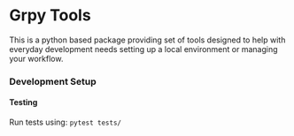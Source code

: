 # Grpy Tools

This is a python based package providing set of tools designed to help with everyday development needs setting up a local environment or managing your workflow.


### Development Setup


#### Testing
Run tests using: `pytest tests/`